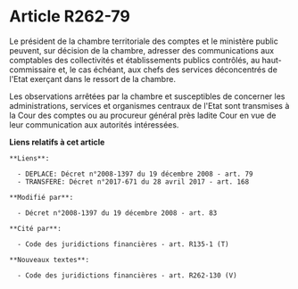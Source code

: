 # Article R262-79

Le président de la chambre territoriale des comptes et le ministère public peuvent, sur décision de la chambre, adresser des
communications aux comptables des collectivités et établissements publics contrôlés, au haut-commissaire et, le cas échéant,
aux chefs des services déconcentrés de l'Etat exerçant dans le ressort de la chambre.

Les observations arrêtées par la chambre et susceptibles de concerner les administrations, services et organismes centraux de
l'Etat sont transmises à la Cour des comptes ou au procureur général près ladite Cour en vue de leur communication aux
autorités intéressées.

**Liens relatifs à cet article**

	**Liens**:

	  - DEPLACE: Décret n°2008-1397 du 19 décembre 2008 - art. 79
	  - TRANSFERE: Décret n°2017-671 du 28 avril 2017 - art. 168

	**Modifié par**:

	  - Décret n°2008-1397 du 19 décembre 2008 - art. 83

	**Cité par**:

	  - Code des juridictions financières - art. R135-1 (T)

	**Nouveaux textes**:

	  - Code des juridictions financières - art. R262-130 (V)
